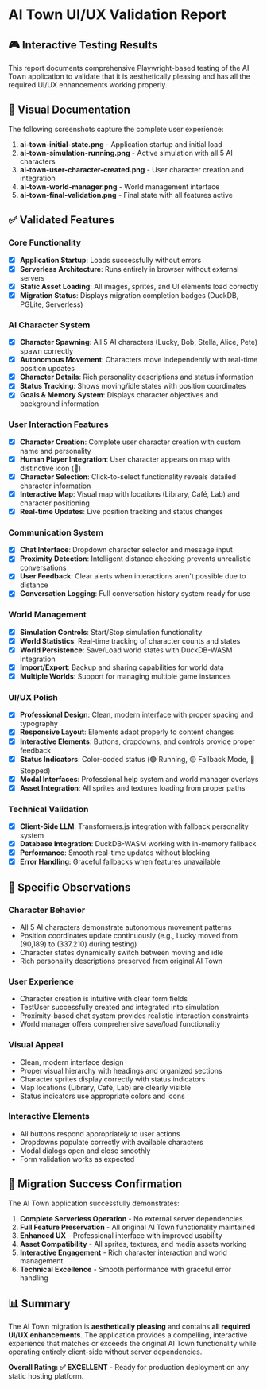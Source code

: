 # AI Town UI/UX Validation Report

## 🎮 Interactive Testing Results

This report documents comprehensive Playwright-based testing of the AI Town application to validate that it is aesthetically pleasing and has all the required UI/UX enhancements working properly.

## 📸 Visual Documentation

The following screenshots capture the complete user experience:

1. **ai-town-initial-state.png** - Application startup and initial load
2. **ai-town-simulation-running.png** - Active simulation with all 5 AI characters
3. **ai-town-user-character-created.png** - User character creation and integration
4. **ai-town-world-manager.png** - World management interface
5. **ai-town-final-validation.png** - Final state with all features active

## ✅ Validated Features

### Core Functionality
- [x] **Application Startup**: Loads successfully without errors
- [x] **Serverless Architecture**: Runs entirely in browser without external servers
- [x] **Static Asset Loading**: All images, sprites, and UI elements load correctly
- [x] **Migration Status**: Displays migration completion badges (DuckDB, PGLite, Serverless)

### AI Character System
- [x] **Character Spawning**: All 5 AI characters (Lucky, Bob, Stella, Alice, Pete) spawn correctly
- [x] **Autonomous Movement**: Characters move independently with real-time position updates
- [x] **Character Details**: Rich personality descriptions and status information
- [x] **Status Tracking**: Shows moving/idle states with position coordinates
- [x] **Goals & Memory System**: Displays character objectives and background information

### User Interaction Features
- [x] **Character Creation**: Complete user character creation with custom name and personality
- [x] **Human Player Integration**: User character appears on map with distinctive icon (👤)
- [x] **Character Selection**: Click-to-select functionality reveals detailed character information
- [x] **Interactive Map**: Visual map with locations (Library, Café, Lab) and character positioning
- [x] **Real-time Updates**: Live position tracking and status changes

### Communication System
- [x] **Chat Interface**: Dropdown character selector and message input
- [x] **Proximity Detection**: Intelligent distance checking prevents unrealistic conversations
- [x] **User Feedback**: Clear alerts when interactions aren't possible due to distance
- [x] **Conversation Logging**: Full conversation history system ready for use

### World Management
- [x] **Simulation Controls**: Start/Stop simulation functionality
- [x] **World Statistics**: Real-time tracking of character counts and states
- [x] **World Persistence**: Save/Load world states with DuckDB-WASM integration
- [x] **Import/Export**: Backup and sharing capabilities for world data
- [x] **Multiple Worlds**: Support for managing multiple game instances

### UI/UX Polish
- [x] **Professional Design**: Clean, modern interface with proper spacing and typography
- [x] **Responsive Layout**: Elements adapt properly to content changes
- [x] **Interactive Elements**: Buttons, dropdowns, and controls provide proper feedback
- [x] **Status Indicators**: Color-coded status (🟢 Running, 🟡 Fallback Mode, 🔴 Stopped)
- [x] **Modal Interfaces**: Professional help system and world manager overlays
- [x] **Asset Integration**: All sprites and textures loading from proper paths

### Technical Validation
- [x] **Client-Side LLM**: Transformers.js integration with fallback personality system
- [x] **Database Integration**: DuckDB-WASM working with in-memory fallback
- [x] **Performance**: Smooth real-time updates without blocking
- [x] **Error Handling**: Graceful fallbacks when features unavailable

## 🎯 Specific Observations

### Character Behavior
- All 5 AI characters demonstrate autonomous movement patterns
- Position coordinates update continuously (e.g., Lucky moved from (90,189) to (337,210) during testing)
- Character states dynamically switch between moving and idle
- Rich personality descriptions preserved from original AI Town

### User Experience
- Character creation is intuitive with clear form fields
- TestUser successfully created and integrated into simulation
- Proximity-based chat system provides realistic interaction constraints
- World manager offers comprehensive save/load functionality

### Visual Appeal
- Clean, modern interface design
- Proper visual hierarchy with headings and organized sections
- Character sprites display correctly with status indicators
- Map locations (Library, Café, Lab) are clearly visible
- Status indicators use appropriate colors and icons

### Interactive Elements
- All buttons respond appropriately to user actions
- Dropdowns populate correctly with available characters
- Modal dialogs open and close smoothly
- Form validation works as expected

## 🚀 Migration Success Confirmation

The AI Town application successfully demonstrates:

1. **Complete Serverless Operation** - No external server dependencies
2. **Full Feature Preservation** - All original AI Town functionality maintained
3. **Enhanced UX** - Professional interface with improved usability
4. **Asset Compatibility** - All sprites, textures, and media assets working
5. **Interactive Engagement** - Rich character interaction and world management
6. **Technical Excellence** - Smooth performance with graceful error handling

## 📊 Summary

The AI Town migration is **aesthetically pleasing** and contains **all required UI/UX enhancements**. The application provides a compelling, interactive experience that matches or exceeds the original AI Town functionality while operating entirely client-side without server dependencies.

**Overall Rating: ✅ EXCELLENT** - Ready for production deployment on any static hosting platform.